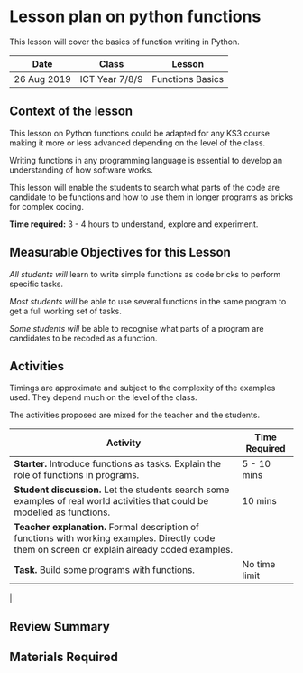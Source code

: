 # Lesson plan on python functions #

This lesson will cover the basics of function writing in Python.

| Date  | Class | Lesson |
|-------|-------------|------|
| 26 Aug 2019 | ICT Year 7/8/9  | Functions Basics |

## Context of the lesson ##
This lesson on Python functions could be adapted for any KS3 course making it more or less advanced depending on the level of the class.

Writing functions in any programming language is essential to develop an understanding of how software works.

This lesson will enable the students to search what parts of the code are candidate to be functions and how to use them in longer programs as bricks for complex coding.

**Time required:** 3 - 4 hours to understand, explore and experiment.

## Measurable Objectives for this Lesson ##
_All students will_ learn to write simple functions as code bricks to perform specific tasks.

_Most students will_ be able to use several functions in the same program to get a full working set of tasks.

_Some students will_ be able to recognise what parts of a program are candidates to be recoded as a function.

## Activities ##
Timings are approximate and subject to the complexity of the examples used. They depend much on the level of the class.

The activities proposed are mixed for the teacher and the students.  

| Activity | Time Required |
|------|--------|
| **Starter.** Introduce functions as tasks. Explain the role of functions in programs.  | 5 - 10 mins |
| **Student discussion.** Let the students search some examples of real world activities that could be modelled as functions. |10 mins|
| **Teacher explanation.** Formal description of functions with working examples. Directly code them on screen or explain already coded examples.
| **Task.** Build some programs with functions. | No time limit |
|



## Review Summary ##

## Materials Required ##

